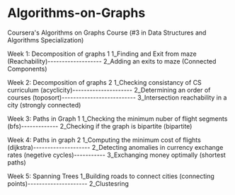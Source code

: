 # Algorithms-on-Graphs
Coursera's Algorithms on Graphs Course (#3 in Data Structures and Algorithms Specialization)

Week 1: Decomposition of graphs 1
1_Finding and Exit from maze (Reachability)-------------------
2_Adding an exits to maze (Connected Components)

Week 2: Decomposition of graphs 2
1_Checking consistancy of CS curriculum (acyclicity)---------------------
2_Determining an order of courses (toposort)--------------------------
3_Intersection reachability in a city (strongly connected)

Week 3: Paths in Graph 1
1_Checking the minimum nuber of flight segments (bfs)-------------
2_Checking if the graph is bipartite (bipartite)

Week 4: Paths in graph 2
1_Computing the minimum cost of flights (dijkstra)--------------------
2_Detecting anomalies in currency exchange rates (negetive cycles)-----------
3_Exchanging money optimally (shortest paths)

Week 5: Spanning Trees
1_Building roads to connect cities (connecting points)---------------------
2_Clustesring
